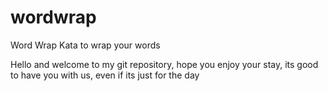 # wordwrap

Word Wrap Kata to wrap your words

Hello and welcome to my git repository, hope you enjoy your stay,
its good to have you with us, even if its just for the day
